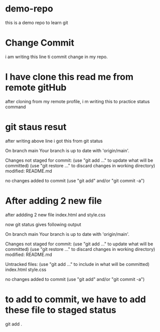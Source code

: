 # demo-repo
this is a demo repo to learn git

# Change Commit
i am writing this line ti commit change in my repo.

# I have clone this read me from remote gitHub
after cloning from my remote profile, i m writing this to practice status command

# git staus resut
after writing above line i got this from git status

On branch main
Your branch is up to date with 'origin/main'.

Changes not staged for commit:
  (use "git add <file>..." to update what will be committed)
  (use "git restore <file>..." to discard changes in working directory)
        modified:   README.md

no changes added to commit (use "git add" and/or "git commit -a")


# After adding 2 new file 
after addding 2 new file index.html and style.css 

now git status gives following output

On branch main
Your branch is up to date with 'origin/main'.

Changes not staged for commit:
  (use "git add <file>..." to update what will be committed)
  (use "git restore <file>..." to discard changes in working directory)
        modified:   README.md

Untracked files:
  (use "git add <file>..." to include in what will be committed)
        index.html
        style.css

no changes added to commit (use "git add" and/or "git commit -a")

# to add to commit, we have to add these file to staged status
git add .